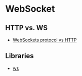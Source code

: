 # WebSocket

## HTTP vs. WS

- [WebSockets protocol vs HTTP](https://stackoverflow.com/questions/14703627/websockets-protocol-vs-http)

## Libraries

- [ws](https://github.com/websockets/ws)
